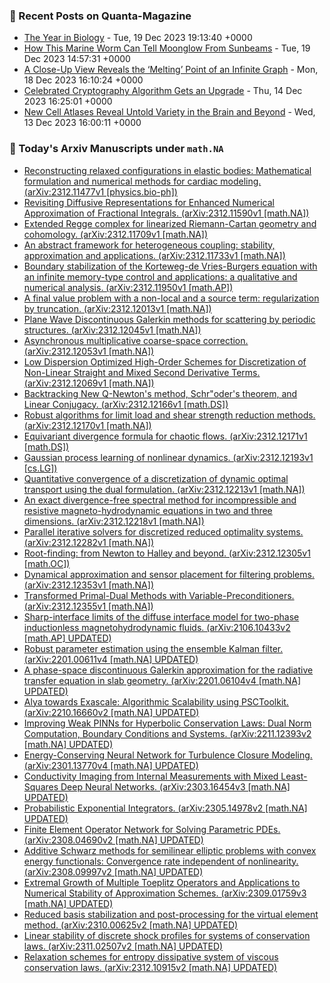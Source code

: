 ### 📝 Recent Posts on Quanta-Magazine
<!-- quanta starts -->
* <a href="https://www.quantamagazine.org/the-biggest-discoveries-in-biology-in-2023-20231219/">The Year in Biology</a> - Tue, 19 Dec 2023 19:13:40 +0000
* <a href="https://www.quantamagazine.org/how-this-marine-worm-can-tell-moonglow-from-sunbeams-20231219/">How This Marine Worm Can Tell Moonglow From Sunbeams</a> - Tue, 19 Dec 2023 14:57:31 +0000
* <a href="https://www.quantamagazine.org/a-close-up-view-reveals-the-melting-point-of-an-infinite-graph-20231218/">A Close-Up View Reveals the ‘Melting’ Point of an Infinite Graph</a> - Mon, 18 Dec 2023 16:10:24 +0000
* <a href="https://www.quantamagazine.org/celebrated-cryptography-algorithm-gets-an-upgrade-20231214/">Celebrated Cryptography Algorithm Gets an Upgrade</a> - Thu, 14 Dec 2023 16:25:01 +0000
* <a href="https://www.quantamagazine.org/new-cell-atlases-reveal-untold-variety-in-the-brain-and-beyond-20231213/">New Cell Atlases Reveal Untold Variety in the Brain and Beyond</a> - Wed, 13 Dec 2023 16:00:11 +0000
<!-- quanta ends -->
### 📝 Today's Arxiv Manuscripts under ``math.NA``
<!-- arxiv-math-na starts -->
* <a href="http://arxiv.org/abs/2312.11477">Reconstructing relaxed configurations in elastic bodies: Mathematical formulation and numerical methods for cardiac modeling. (arXiv:2312.11477v1 [physics.bio-ph])</a>
* <a href="http://arxiv.org/abs/2312.11590">Revisiting Diffusive Representations for Enhanced Numerical Approximation of Fractional Integrals. (arXiv:2312.11590v1 [math.NA])</a>
* <a href="http://arxiv.org/abs/2312.11709">Extended Regge complex for linearized Riemann-Cartan geometry and cohomology. (arXiv:2312.11709v1 [math.NA])</a>
* <a href="http://arxiv.org/abs/2312.11733">An abstract framework for heterogeneous coupling: stability, approximation and applications. (arXiv:2312.11733v1 [math.NA])</a>
* <a href="http://arxiv.org/abs/2312.11950">Boundary stabilization of the Korteweg-de Vries-Burgers equation with an infinite memory-type control and applications: a qualitative and numerical analysis. (arXiv:2312.11950v1 [math.AP])</a>
* <a href="http://arxiv.org/abs/2312.12013">A final value problem with a non-local and a source term: regularization by truncation. (arXiv:2312.12013v1 [math.NA])</a>
* <a href="http://arxiv.org/abs/2312.12045">Plane Wave Discontinuous Galerkin methods for scattering by periodic structures. (arXiv:2312.12045v1 [math.NA])</a>
* <a href="http://arxiv.org/abs/2312.12053">Asynchronous multiplicative coarse-space correction. (arXiv:2312.12053v1 [math.NA])</a>
* <a href="http://arxiv.org/abs/2312.12069">Low Dispersion Optimized High-Order Schemes for Discretization of Non-Linear Straight and Mixed Second Derivative Terms. (arXiv:2312.12069v1 [math.NA])</a>
* <a href="http://arxiv.org/abs/2312.12166">Backtracking New Q-Newton's method, Schr"oder's theorem, and Linear Conjugacy. (arXiv:2312.12166v1 [math.DS])</a>
* <a href="http://arxiv.org/abs/2312.12170">Robust algorithms for limit load and shear strength reduction methods. (arXiv:2312.12170v1 [math.NA])</a>
* <a href="http://arxiv.org/abs/2312.12171">Equivariant divergence formula for chaotic flows. (arXiv:2312.12171v1 [math.DS])</a>
* <a href="http://arxiv.org/abs/2312.12193">Gaussian process learning of nonlinear dynamics. (arXiv:2312.12193v1 [cs.LG])</a>
* <a href="http://arxiv.org/abs/2312.12213">Quantitative convergence of a discretization of dynamic optimal transport using the dual formulation. (arXiv:2312.12213v1 [math.NA])</a>
* <a href="http://arxiv.org/abs/2312.12218">An exact divergence-free spectral method for incompressible and resistive magneto-hydrodynamic equations in two and three dimensions. (arXiv:2312.12218v1 [math.NA])</a>
* <a href="http://arxiv.org/abs/2312.12282">Parallel iterative solvers for discretized reduced optimality systems. (arXiv:2312.12282v1 [math.NA])</a>
* <a href="http://arxiv.org/abs/2312.12305">Root-finding: from Newton to Halley and beyond. (arXiv:2312.12305v1 [math.OC])</a>
* <a href="http://arxiv.org/abs/2312.12353">Dynamical approximation and sensor placement for filtering problems. (arXiv:2312.12353v1 [math.NA])</a>
* <a href="http://arxiv.org/abs/2312.12355">Transformed Primal-Dual Methods with Variable-Preconditioners. (arXiv:2312.12355v1 [math.NA])</a>
* <a href="http://arxiv.org/abs/2106.10433">Sharp-interface limits of the diffuse interface model for two-phase inductionless magnetohydrodynamic fluids. (arXiv:2106.10433v2 [math.AP] UPDATED)</a>
* <a href="http://arxiv.org/abs/2201.00611">Robust parameter estimation using the ensemble Kalman filter. (arXiv:2201.00611v4 [math.NA] UPDATED)</a>
* <a href="http://arxiv.org/abs/2201.06104">A phase-space discontinuous Galerkin approximation for the radiative transfer equation in slab geometry. (arXiv:2201.06104v4 [math.NA] UPDATED)</a>
* <a href="http://arxiv.org/abs/2210.16660">Alya towards Exascale: Algorithmic Scalability using PSCToolkit. (arXiv:2210.16660v2 [math.NA] UPDATED)</a>
* <a href="http://arxiv.org/abs/2211.12393">Improving Weak PINNs for Hyperbolic Conservation Laws: Dual Norm Computation, Boundary Conditions and Systems. (arXiv:2211.12393v2 [math.NA] UPDATED)</a>
* <a href="http://arxiv.org/abs/2301.13770">Energy-Conserving Neural Network for Turbulence Closure Modeling. (arXiv:2301.13770v4 [math.NA] UPDATED)</a>
* <a href="http://arxiv.org/abs/2303.16454">Conductivity Imaging from Internal Measurements with Mixed Least-Squares Deep Neural Networks. (arXiv:2303.16454v3 [math.NA] UPDATED)</a>
* <a href="http://arxiv.org/abs/2305.14978">Probabilistic Exponential Integrators. (arXiv:2305.14978v2 [math.NA] UPDATED)</a>
* <a href="http://arxiv.org/abs/2308.04690">Finite Element Operator Network for Solving Parametric PDEs. (arXiv:2308.04690v2 [math.NA] UPDATED)</a>
* <a href="http://arxiv.org/abs/2308.09997">Additive Schwarz methods for semilinear elliptic problems with convex energy functionals: Convergence rate independent of nonlinearity. (arXiv:2308.09997v2 [math.NA] UPDATED)</a>
* <a href="http://arxiv.org/abs/2309.01759">Extremal Growth of Multiple Toeplitz Operators and Applications to Numerical Stability of Approximation Schemes. (arXiv:2309.01759v3 [math.NA] UPDATED)</a>
* <a href="http://arxiv.org/abs/2310.00625">Reduced basis stabilization and post-processing for the virtual element method. (arXiv:2310.00625v2 [math.NA] UPDATED)</a>
* <a href="http://arxiv.org/abs/2311.02507">Linear stability of discrete shock profiles for systems of conservation laws. (arXiv:2311.02507v2 [math.NA] UPDATED)</a>
* <a href="http://arxiv.org/abs/2312.10915">Relaxation schemes for entropy dissipative system of viscous conservation laws. (arXiv:2312.10915v2 [math.NA] UPDATED)</a>
<!-- arxiv-math-na ends -->
